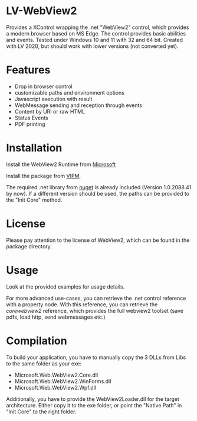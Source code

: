 # LV-WebView2
Provides a XControl wrapping the .net "WebView2" control, which provides a modern browser based on MS Edge. The control provides basic abilities and events.
Tested under Windows 10 and 11 with 32 and 64 bit. Created with LV 2020, but should work with lower versions (not converted yet).

# Features
- Drop in browser control
- customizable paths and environment options
- Javascript execution with result
- WebMessage sending and reception through events
- Content by URI or raw HTML
- Status Events
- PDF printing

# Installation
Install the WebView2 Runtime from [Microsoft](https://developer.microsoft.com/de-de/microsoft-edge/webview2/#download-section)

Install the package from [VIPM](https://www.vipm.io/package/sklein_lib_webview2/).

The required .net library from [nuget](https://www.nuget.org/packages/Microsoft.Web.WebView2) is already included (Version 1.0.2088.41 by now).
If a different version should be used, the paths can be provided to the "Init Core" method.

# License
Please pay attention to the license of WebView2, which can be found in the package directory. 

# Usage
Look at the provided examples for usage details.

For more advanced use-cases, you can retrieve the .net control reference with a property node. With this reference, you can retrieve the *corewebview2* reference, which provides the full webview2 toolset (save pdfs, load http, send webmessages etc.)

# Compilation
To build your application, you have to manually copy the 3 DLLs from Libs to the same folder as your exe:
- Microsoft.Web.WebView2.Core.dll
- Microsoft.Web.WebView2.WinForms.dll
- Microsoft.Web.WebView2.Wpf.dll

Additionally, you have to provide the WebView2Loader.dll for the target architecture. Either copy it to the exe folder, or point the "Native Path" in "Init Core" to the right folder.
